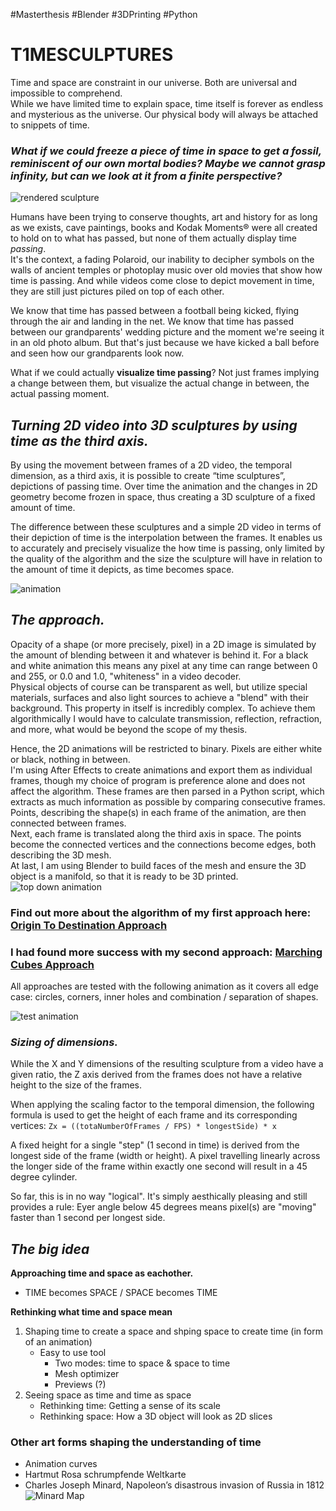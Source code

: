 #Masterthesis #Blender #3DPrinting #Python

# T1MESCULPTURES

Time and space are constraint in our universe. Both are universal and impossible to comprehend.  
While we have limited time to explain space, time itself is forever as endless and mysterious as the universe. Our physical body will always be attached to snippets of time.
### _What if we could freeze a piece of time in space to get a fossil, reminiscent of our own mortal bodies? Maybe we cannot grasp infinity, but can we look at it from a finite perspective?_

![rendered sculpture](./img/funrender.png)

Humans have been trying to conserve thoughts, art and history for as long as we exists, cave paintings, books and Kodak Moments® were all created to hold on to what has passed, but none of them actually display time _passing_.  
It's the context, a fading Polaroid, our inability to decipher symbols on the walls of ancient temples or photoplay music over old movies that show how time is passing. And while videos come close to depict movement in time, they are still just pictures piled on top of each other.

We know that time has passed between a football being kicked, flying through the air and landing in the net. We know that time has passed between our grandparents' wedding picture and the moment we're seeing it in an old photo album. But that's just because we have kicked a ball before and seen how our grandparents look now.

What if we could actually **visualize time passing**? Not just frames implying a change between them, but visualize the actual change in between, the actual passing moment.
## _Turning 2D video into 3D sculptures by using time as the third axis._

By using the movement between frames of a 2D video, the temporal dimension, as a third axis, it is possible to create “time sculptures”, depictions of passing time. Over time the animation and the changes in 2D geometry become frozen in space, thus creating a 3D sculpture of a fixed amount of time.

The difference between these sculptures and a simple 2D video in terms of their depiction of time is the interpolation between the frames. It enables us to accurately and precisely visualize the how time is passing, only limited by the quality of the algorithm and the size the sculpture will have in relation to the amount of time it depicts, as time becomes space.

![animation](./img/ezgif-4-23505d7eae.gif)

## _The approach._

Opacity of a shape (or more precisely, pixel) in a 2D image is simulated by the amount of blending between it and whatever is behind it. For a black and white animation this means any pixel at any time can range between 0 and 255, or 0.0 and 1.0, "whiteness" in a video decoder.  
Physical objects of course can be transparent as well, but utilize special materials, surfaces and also light sources to achieve a "blend" with their background. This property in itself is incredibly complex. To achieve them algorithmically I would have to calculate transmission, reflection, refraction, and more, what would be beyond the scope of my thesis.

Hence, the 2D animations will be restricted to binary. Pixels are either white or black, nothing in between.  
I'm using After Effects to create animations and export them as individual frames, though my choice of program is preference alone and does not affect the algorithm. These frames are then parsed in a Python script, which extracts as much information as possible by comparing consecutive frames.  
Points, describing the shape(s) in each frame of the animation, are then connected between frames.  
Next, each frame is translated along the third axis in space. The points become the connected vertices and the connections become edges, both describing the 3D mesh.  
At last, I am using Blender to build faces of the mesh and ensure the 3D object is a manifold, so that it is ready to be 3D printed.
![top down animation](./img/ezgif-4-820052d9f6.gif)

### Find out more about the algorithm of my first approach here: [Origin To Destination Approach](./algorithm/Origin%20To%20Destination%20Approach.md)

### I had found more success with my second approach: [Marching Cubes Approach](./algorithm/Marching%20Cubes%20Approach.md)

All approaches are tested with the following animation as it covers all edge case: circles, corners, inner holes and combination / separation of shapes.

![test animation](./img/testanimation_01.gif)

### _Sizing of dimensions._

While the X and Y dimensions of the resulting sculpture from a video have a given ratio, the Z axis derived from the frames does not have a relative height to the size of the frames.

When applying the scaling factor to the temporal dimension, the following formula is used to get the height of each frame and its corresponding vertices:
`Zx = ((totaNumberOfFrames / FPS) * longestSide) * x`

A fixed height for a single "step" (1 second in time) is derived from the longest side of the frame (width or height). A pixel travelling linearly across the longer side of the frame within exactly one second will result in a 45 degree cylinder.

So far, this is in no way "logical". It's simply aesthically pleasing and still provides a rule: Eyer angle below 45 degrees means pixel(s) are "moving" faster than 1 second per longest side.

## _The big idea_

**Approaching time and space as eachother.**

- TIME becomes SPACE / SPACE becomes TIME

**Rethinking what time and space mean**

1. Shaping time to create a space and shping space to create time (in form of an animation)
   - Easy to use tool
     - Two modes: time to space & space to time
     - Mesh optimizer
     - Previews (?)
2. Seeing space as time and time as space
   - Rethinking time: Getting a sense of its scale
   - Rethinking space: How a 3D object will look as 2D slices


### Other art forms shaping the understanding of time
- Animation curves
- Hartmut Rosa schrumpfende Weltkarte
- Charles Joseph Minard,  Napoleon’s disastrous invasion of Russia in 1812
![Minard Map](img/Minard.jpg)